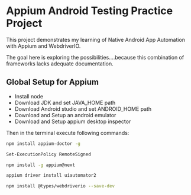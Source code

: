 # Appium Android Testing Practice Project

This project demonstrates my learning of Native Android App Automation with Appium and WebdriverIO.

The goal here is exploring the possibilities....because this combination of frameworks lacks adequate documentation.

## Global Setup for Appium

- Install node
- Download JDK and set JAVA_HOME path
- Download Android studio and set ANDROID_HOME path
- Download and Setup an android emulator
- Download and Setup appium desktop inspector

Then in the terminal execute following commands:

```bash
npm install appium-doctor -g
```

```bash
Set-ExecutionPolicy RemoteSigned
```

```bash
npm install -g appium@next
```

```bash
appium driver install uiautomator2
```

```bash
npm install @types/webdriverio --save-dev
```
